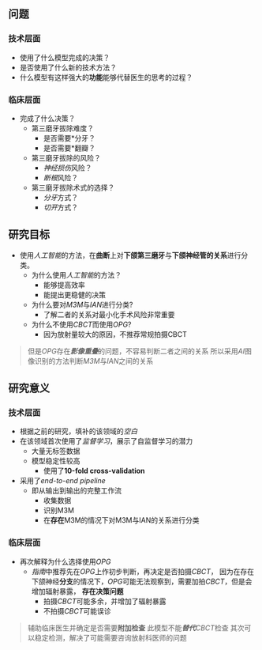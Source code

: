 ## 问题
### 技术层面
- 使用了什么模型完成的决策？
- 是否使用了什么新的技术方法？
- 什么模型有这样强大的**功能**能够代替医生的思考的过程？
### 临床层面
- 完成了什么决策？
	- 第三磨牙拔除难度？
		- 是否需要*分牙？
		- 是否需要*翻瓣？
	- 第三磨牙拔除的风险？
		- *神经损伤*风险？
		- *断根*风险？
	- 第三磨牙拔除术式的选择？
		- *分牙*方式？
		- *切开*方式？
## 研究目标
- 使用*人工智能*的方法，在**曲断**上对**下颌第三磨牙**与**下颌神经管的关系**进行分类。
	- 为什么使用*人工智能*的方法？
		- 能够提高效率
		- 能提出更稳健的决策
	- 为什么要对*M3M*与*IAN*进行分类?
		- 了解二者的关系对最小化手术风险非常重要
	- 为什么不使用*CBCT*而使用*OPG*?
		- 因为放射量较大的原因，不推荐常规拍摄CBCT 
> 但是*OPG*存在***影像重叠***的问题，不容易判断二者之间的关系
> 所以采用*AI*图像识别的方法判断*M3M*与*IAN*之间的关系

## 研究意义
### 技术层面
- 根据之前的研究，填补的该领域的*空白*
- 在该领域首次使用了*监督学习*，展示了自监督学习的潜力
	- 大量无标签数据
	- 模型稳定性较高
		- 使用了**10-fold cross-validation**
- 采用了*end-to-end pipeline*
	- 即从输出到输出的完整工作流
		- 收集数据
		- 识别M3M
		- 在**存在**M3M的情况下对M3M与IAN的关系进行分类
### 临床层面
- 再次解释为什么选择使用*OPG* 
	-  *指南*中推荐先在*OPG*上作初步判断，再决定是否拍摄*CBCT*， 因为在存在下颌神经**分支**的情况下，*OPG*可能无法观察到，需要加拍*CBCT*，但是会增加辐射暴露， **存在决策问题**
		- 拍摄*CBCT*可能多余，并增加了辐射暴露
		- 不拍摄*CBCT*可能误诊
> 辅助临床医生并确定是否需要**附加检查**
> 此模型不能***替代****CBCT*检查
> 其次可以稳定检测，解决了可能需要咨询放射科医师的问题
